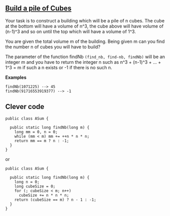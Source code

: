 ## [Build a pile of Cubes](https://www.codewars.com/kata/5592e3bd57b64d00f3000047)

Your task is to construct a building which will be a pile of n cubes. The cube at the bottom will have a volume of n^3, the cube above will have volume of (n-1)^3 and so on until the top which will have a volume of 1^3.

You are given the total volume m of the building. Being given m can you find the number n of cubes you will have to build?

The parameter of the function findNb `(find_nb, find-nb, findNb)` will be an integer m and you have to return the integer n such as n^3 + (n-1)^3 + ... + 1^3 = m if such a n exists or -1 if there is no such n.

__Examples__  
```
findNb(1071225) --> 45
findNb(91716553919377) --> -1
```

## Clever code
```
public class ASum {
  
  public static long findNb(long m) {
    long mm = 0, n = 0;
    while (mm < m) mm += ++n * n * n;
    return mm == m ? n : -1;
  }  
}
```
or
```
public class ASum {

  public static long findNb(long m) {
    long n = 0;
    long cubeSize = 0;
    for (; cubeSize < m; n++)
      cubeSize += n * n * n;
    return (cubeSize == m) ? n - 1 : -1;
  }
}
```